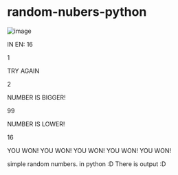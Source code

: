 # random-nubers-python
![image](https://user-images.githubusercontent.com/88287407/180614243-364c80eb-7593-408f-987c-e86097decf4a.png)

IN EN:
16

1

TRY AGAIN

2

NUMBER IS BIGGER!

99

NUMBER IS LOWER!

16

YOU WON!
YOU WON!
YOU WON!
YOU WON!
YOU WON!

simple random numbers. in python :D
There is output :D
